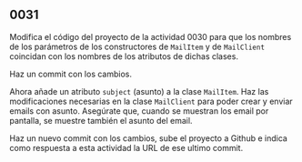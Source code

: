 ## 0031

Modifica el código del proyecto de la actividad 0030 para que los nombres de los parámetros de los constructores de `MailItem` y de `MailClient` coincidan con los nombres de los atributos de dichas clases.

Haz un commit con los cambios.

Ahora añade un atributo `subject` (asunto) a la clase `MailItem`. Haz las modificaciones necesarias en la clase `MailClient` para poder crear y enviar emails con asunto. Asegúrate que, cuando se muestran los email por pantalla, se muestre también el asunto del email.

Haz un nuevo commit con los cambios, sube el proyecto a Github e indica como respuesta a esta actividad la URL de ese ultimo commit.
